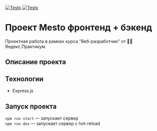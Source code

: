 [![Tests](https://github.com/dbkai/express-mesto-gha/actions/workflows/tests-13-sprint.yml/badge.svg)](https://github.com/dbkai/express-mesto-gha/actions/workflows/tests-13-sprint.yml) [![Tests](https://github.com/dbkai/express-mesto-gha/actions/workflows/tests-14-sprint.yml/badge.svg)](https://github.com/dbkai/express-mesto-gha/actions/workflows/tests-14-sprint.yml)
# Проект Mesto фронтенд + бэкенд

Проектная работа в рамках курса "Веб-разработчик" от :man_student: Яндекс.Практикум.
## Описание проекта



## Технологии
- Express.js
## Запуск проекта

`npm run start` — запускает сервер   
`npm run dev` — запускает сервер с hot-reload
